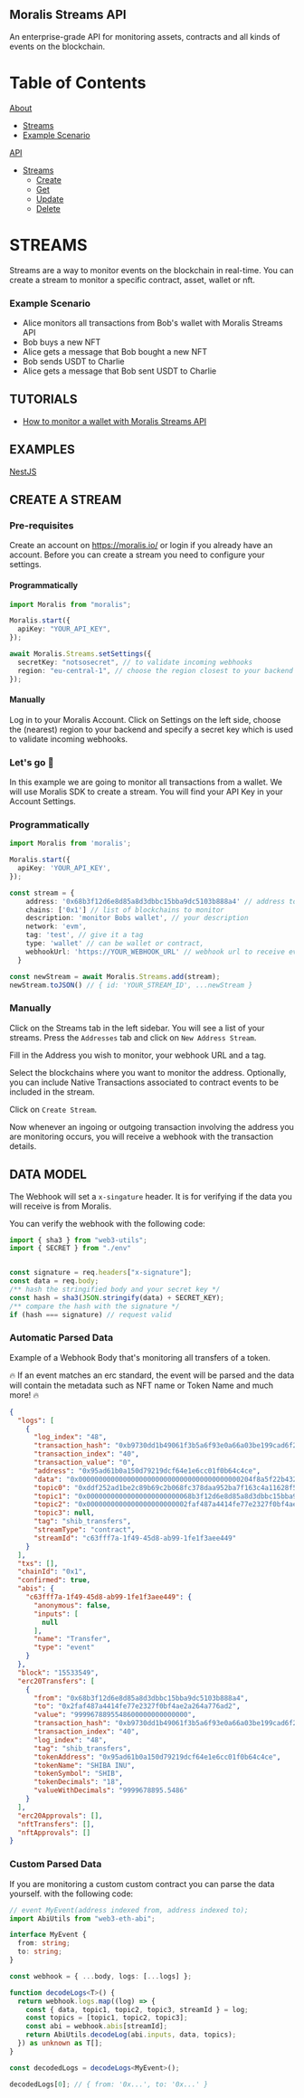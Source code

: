 ## Moralis Streams API

An enterprise-grade API for monitoring assets, contracts and all kinds of events
on the blockchain.

# Table of Contents

[About](#headers)

- [Streams](#header-1)
- [Example Scenario](#header-2)

[API](#emphasis)

- [Streams](#header-3)
  - [Create](#header-33)
  - [Get](#header-4)
  - [Update](#header-5)
  - [Delete](#header-6)

# STREAMS

Streams are a way to monitor events on the blockchain in real-time. You can
create a stream to monitor a specific contract, asset, wallet or nft.

### Example Scenario

- Alice monitors all transactions from Bob's wallet with Moralis Streams API
- Bob buys a new NFT
- Alice gets a message that Bob bought a new NFT
- Bob sends USDT to Charlie
- Alice gets a message that Bob sent USDT to Charlie

## TUTORIALS

- [How to monitor a wallet with Moralis Streams API]("")

## EXAMPLES

[NestJS](https://github.com/MoralisWeb3/streams-beta/tree/main/examples/nestjs)

## CREATE A STREAM

### Pre-requisites

Create an account on https://moralis.io/ or login if you already have an
account. Before you can create a stream you need to configure your settings.

#### Programmatically

```typescript
import Moralis from "moralis";

Moralis.start({
  apiKey: "YOUR_API_KEY",
});

await Moralis.Streams.setSettings({
  secretKey: "notsosecret", // to validate incoming webhooks
  region: "eu-central-1", // choose the region closest to your backend
});
```

#### Manually

Log in to your Moralis Account. Click on Settings on the left side, choose the
(nearest) region to your backend and specify a secret key which is used to
validate incoming webhooks.

### Let's go 🚀

In this example we are going to monitor all transactions from a wallet. We will
use Moralis SDK to create a stream. You will find your API Key in your Account
Settings.

### Programmatically

```typescript
import Moralis from 'moralis';

Moralis.start({
  apiKey: 'YOUR_API_KEY',
});

const stream = {
    address: '0x68b3f12d6e8d85a8d3dbbc15bba9dc5103b888a4' // address to monitor
    chains: ['0x1'] // list of blockchains to monitor
    description: 'monitor Bobs wallet', // your description
    network: 'evm',
    tag: 'test', // give it a tag
    type: 'wallet' // can be wallet or contract,
    webhookUrl: 'https://YOUR_WEBHOOK_URL' // webhook url to receive events,
  }

const newStream = await Moralis.Streams.add(stream);
newStream.toJSON() // { id: 'YOUR_STREAM_ID', ...newStream }
```

### Manually

Click on the Streams tab in the left sidebar. You will see a list of your
streams. Press the `Addresses` tab and click on `New Address Stream`.

Fill in the Address you wish to monitor, your webhook URL and a tag.

Select the blockchains where you want to monitor the address. Optionally, you
can include Native Transactions associated to contract events to be included in
the stream.

Click on `Create Stream`.

Now whenever an ingoing or outgoing transaction involving the address you are
monitoring occurs, you will receive a webhook with the transaction details.

## DATA MODEL

The Webhook will set a `x-singature` header. It is for verifying if the data you
will receive is from Moralis.

You can verify the webhook with the following code:

```typescript
import { sha3 } from "web3-utils";
import { SECRET } from "./env"


const signature = req.headers["x-signature"];
const data = req.body;
/** hash the stringified body and your secret key */
const hash = sha3(JSON.stringify(data) + SECRET_KEY);
/** compare the hash with the signature */
if (hash === signature) // request valid
```

### Automatic Parsed Data

Example of a Webhook Body that's monitoring all transfers of a token.

🔥 If an event matches an erc standard, the event will be parsed and the data
will contain the metadata such as NFT name or Token Name and much more! 🔥

```json
{
  "logs": [
    {
      "log_index": "48",
      "transaction_hash": "0xb9730dd1b49061f3b5a6f93e0a66a03be199cad6f21ba5e8747a8087754e3e",
      "transaction_index": "40",
      "transaction_value": "0",
      "address": "0x95ad61b0a150d79219dcf64e1e6cc01f0b64c4ce",
      "data": "0x0000000000000000000000000000000000000000204f8a5f22b432605d238000",
      "topic0": "0xddf252ad1be2c89b69c2b068fc378daa952ba7f163c4a11628f55a4df523b3ef",
      "topic1": "0x00000000000000000000000068b3f12d6e8d85a8d3dbbc15bba9dc5103b888a4",
      "topic2": "0x0000000000000000000000002faf487a4414fe77e2327f0bf4ae2a264a776ad2",
      "topic3": null,
      "tag": "shib_transfers",
      "streamType": "contract",
      "streamId": "c63fff7a-1f49-45d8-ab99-1fe1f3aee449"
    }
  ],
  "txs": [],
  "chainId": "0x1",
  "confirmed": true,
  "abis": {
    "c63fff7a-1f49-45d8-ab99-1fe1f3aee449": {
      "anonymous": false,
      "inputs": [
        null
      ],
      "name": "Transfer",
      "type": "event"
    }
  },
  "block": "15533549",
  "erc20Transfers": [
    {
      "from": "0x68b3f12d6e8d85a8d3dbbc15bba9dc5103b888a4",
      "to": "0x2faf487a4414fe77e2327f0bf4ae2a264a776ad2",
      "value": "9999678895548600000000000000",
      "transaction_hash": "0xb9730dd1b49061f3b5a6f93e0a66a03be199cad6f21ba5e8747a8087754e3e",
      "transaction_index": "40",
      "log_index": "48",
      "tag": "shib_transfers",
      "tokenAddress": "0x95ad61b0a150d79219dcf64e1e6cc01f0b64c4ce",
      "tokenName": "SHIBA INU",
      "tokenSymbol": "SHIB",
      "tokenDecimals": "18",
      "valueWithDecimals": "9999678895.5486"
    }
  ],
  "erc20Approvals": [],
  "nftTransfers": [],
  "nftApprovals": []
}
```

### Custom Parsed Data

If you are monitoring a custom custom contract you can parse the data yourself.
with the following code:

```typescript
// event MyEvent(address indexed from, address indexed to);
import AbiUtils from "web3-eth-abi";

interface MyEvent {
  from: string;
  to: string;
}

const webhook = { ...body, logs: [...logs] };

function decodeLogs<T>() {
  return webhook.logs.map((log) => {
    const { data, topic1, topic2, topic3, streamId } = log;
    const topics = [topic1, topic2, topic3];
    const abi = webhook.abis[streamId];
    return AbiUtils.decodeLog(abi.inputs, data, topics);
  }) as unknown as T[];
}

const decodedLogs = decodeLogs<MyEvent>();

decodedLogs[0]; // { from: '0x...', to: '0x...' }
```

